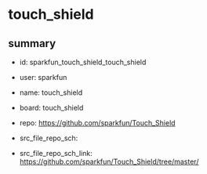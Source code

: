 # touch_shield
 
## summary 
* id: sparkfun_touch_shield_touch_shield
* user: sparkfun
* name: touch_shield
* board: touch_shield
* repo: https://github.com/sparkfun/Touch_Shield



* src_file_repo_sch: 
* src_file_repo_sch_link: https://github.com/sparkfun/Touch_Shield/tree/master/






